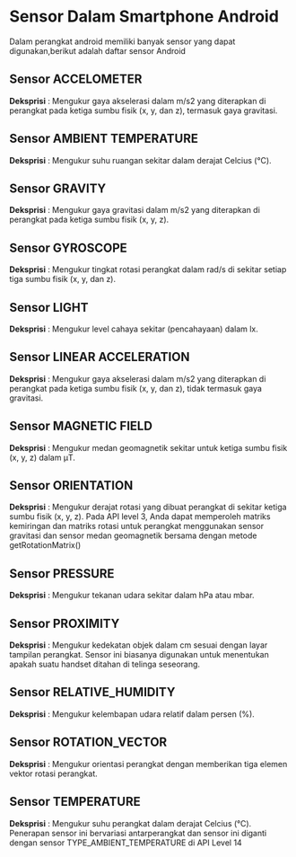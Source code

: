# Sensor Dalam Smartphone Android
Dalam perangkat android memiliki banyak sensor yang dapat digunakan,berikut adalah daftar sensor Android
## Sensor ACCELOMETER
__Deksprisi__ : 
Mengukur gaya akselerasi dalam m/s2 yang diterapkan di perangkat pada ketiga sumbu fisik (x, y, dan z), termasuk gaya gravitasi.
## Sensor AMBIENT TEMPERATURE
__Deksprisi__ : 
Mengukur suhu ruangan sekitar dalam derajat Celcius (°C).
## Sensor GRAVITY
__Deksprisi__ : 
Mengukur gaya gravitasi dalam m/s2 yang diterapkan di perangkat pada ketiga sumbu fisik (x, y, z).
## Sensor GYROSCOPE
__Deksprisi__ : 
Mengukur tingkat rotasi perangkat dalam rad/s di sekitar setiap tiga sumbu fisik (x, y, dan z).
## Sensor LIGHT
__Deksprisi__ : 
Mengukur level cahaya sekitar (pencahayaan) dalam lx.
## Sensor LINEAR ACCELERATION
__Deksprisi__ : 
Mengukur gaya akselerasi dalam m/s2 yang diterapkan di perangkat pada ketiga sumbu fisik (x, y, dan z), tidak termasuk gaya gravitasi.
## Sensor MAGNETIC FIELD
__Deksprisi__ : 
Mengukur medan geomagnetik sekitar untuk ketiga sumbu fisik (x, y, z) dalam μT.
## Sensor ORIENTATION
__Deksprisi__ : 
Mengukur derajat rotasi yang dibuat perangkat di sekitar ketiga sumbu fisik (x, y, z). Pada API level 3, Anda dapat memperoleh matriks kemiringan dan matriks rotasi untuk perangkat menggunakan sensor gravitasi dan sensor medan geomagnetik bersama dengan metode getRotationMatrix()
## Sensor PRESSURE	
__Deksprisi__ : 
Mengukur tekanan udara sekitar dalam hPa atau mbar.
## Sensor PROXIMITY	
__Deksprisi__ : 
Mengukur kedekatan objek dalam cm sesuai dengan layar tampilan perangkat. Sensor ini biasanya digunakan untuk menentukan apakah suatu handset ditahan di telinga seseorang.
## Sensor RELATIVE_HUMIDITY
__Deksprisi__ : 
Mengukur kelembapan udara relatif dalam persen (%).
## Sensor ROTATION_VECTOR
__Deksprisi__ : 
Mengukur orientasi perangkat dengan memberikan tiga elemen vektor rotasi perangkat.
## Sensor TEMPERATURE
__Deksprisi__ : 
Mengukur suhu perangkat dalam derajat Celcius (°C). Penerapan sensor ini bervariasi antarperangkat dan sensor ini diganti dengan sensor TYPE_AMBIENT_TEMPERATURE di API Level 14
